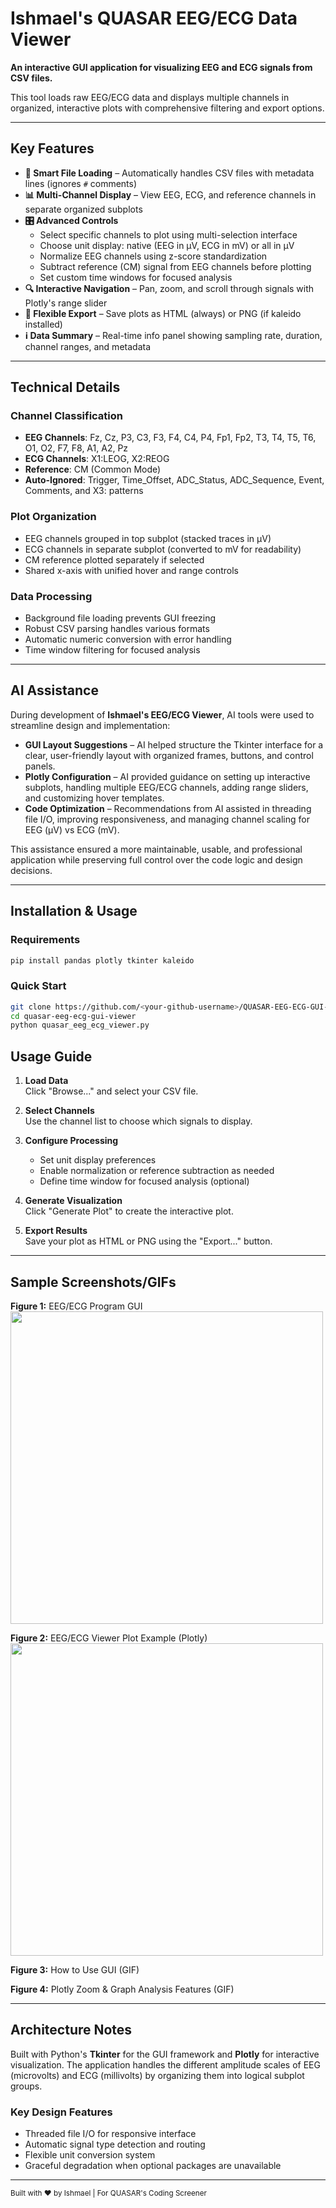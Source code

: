 # Ishmael's QUASAR EEG/ECG Data Viewer

**An interactive GUI application for visualizing EEG and ECG signals from CSV files.**

This tool loads raw EEG/ECG data and displays multiple channels in organized, interactive plots with comprehensive filtering and export options.

---

## Key Features

- **📂 Smart File Loading** – Automatically handles CSV files with metadata lines (ignores `#` comments)
- **📊 Multi-Channel Display** – View EEG, ECG, and reference channels in separate organized subplots
- **🎛️ Advanced Controls**
  - Select specific channels to plot using multi-selection interface
  - Choose unit display: native (EEG in μV, ECG in mV) or all in μV
  - Normalize EEG channels using z-score standardization
  - Subtract reference (CM) signal from EEG channels before plotting
  - Set custom time windows for focused analysis
- **🔍 Interactive Navigation** – Pan, zoom, and scroll through signals with Plotly's range slider
- **💾 Flexible Export** – Save plots as HTML (always) or PNG (if kaleido installed)
- **ℹ️ Data Summary** – Real-time info panel showing sampling rate, duration, channel ranges, and metadata

---

## Technical Details

### Channel Classification
- **EEG Channels**: Fz, Cz, P3, C3, F3, F4, C4, P4, Fp1, Fp2, T3, T4, T5, T6, O1, O2, F7, F8, A1, A2, Pz
- **ECG Channels**: X1:LEOG, X2:REOG
- **Reference**: CM (Common Mode)
- **Auto-Ignored**: Trigger, Time_Offset, ADC_Status, ADC_Sequence, Event, Comments, and X3: patterns

### Plot Organization
- EEG channels grouped in top subplot (stacked traces in μV)
- ECG channels in separate subplot (converted to mV for readability)
- CM reference plotted separately if selected
- Shared x-axis with unified hover and range controls

### Data Processing
- Background file loading prevents GUI freezing
- Robust CSV parsing handles various formats
- Automatic numeric conversion with error handling
- Time window filtering for focused analysis

---

## AI Assistance

During development of **Ishmael's EEG/ECG Viewer**, AI tools were used to streamline design and implementation:

- **GUI Layout Suggestions** – AI helped structure the Tkinter interface for a clear, user-friendly layout with organized frames, buttons, and control panels.
- **Plotly Configuration** – AI provided guidance on setting up interactive subplots, handling multiple EEG/ECG channels, adding range sliders, and customizing hover templates.
- **Code Optimization** – Recommendations from AI assisted in threading file I/O, improving responsiveness, and managing channel scaling for EEG (μV) vs ECG (mV).

This assistance ensured a more maintainable, usable, and professional application while preserving full control over the code logic and design decisions.

---

## Installation & Usage

### Requirements
```bash
pip install pandas plotly tkinter kaleido
```

### Quick Start 
``` bash 
git clone https://github.com/<your-github-username>/QUASAR-EEG-ECG-GUI-Viewer.git
cd quasar-eeg-ecg-gui-viewer
python quasar_eeg_ecg_viewer.py
``` 

## Usage Guide

1. **Load Data**  
   Click "Browse..." and select your CSV file.

2. **Select Channels**  
   Use the channel list to choose which signals to display.

3. **Configure Processing**  
   - Set unit display preferences  
   - Enable normalization or reference subtraction as needed  
   - Define time window for focused analysis (optional)

4. **Generate Visualization**  
   Click "Generate Plot" to create the interactive plot.

5. **Export Results**  
   Save your plot as HTML or PNG using the "Export..." button.

---
## Sample Screenshots/GIFs
**Figure 1:** EEG/ECG Program GUI 
<img src="https://drive.google.com/uc?export=view&id=1m6QccirEQwkngdGHgq7xb03vuuK1DZvf" width="500" height="500"/>

**Figure 2:** EEG/ECG Viewer Plot Example (Plotly)
<img src="https://drive.google.com/uc?export=view&id=1TRaog5S10eHIvHfNfyaHqXwr5-BSFN6a" width="500" height="500"/>

**Figure 3:** How to Use GUI (GIF)

**Figure 4:** Plotly Zoom & Graph Analysis Features (GIF)



---
## Architecture Notes

Built with Python's **Tkinter** for the GUI framework and **Plotly** for interactive visualization. The application handles the different amplitude scales of EEG (microvolts) and ECG (millivolts) by organizing them into logical subplot groups.

### Key Design Features
- Threaded file I/O for responsive interface  
- Automatic signal type detection and routing  
- Flexible unit conversion system  
- Graceful degradation when optional packages are unavailable  

---

<sub>Built with ❤️ by Ishmael | For QUASAR's Coding Screener </sub>
